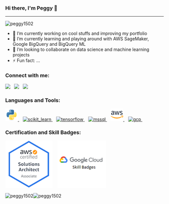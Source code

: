 ### Hi there, I'm Peggy 👋 
---

<p align="left"> <img src="https://komarev.com/ghpvc/?username=peggy1502&label=Profile%20views&color=0e75b6&style=flat" alt="peggy1502" /> </p>

- 🔭 I’m currently working on cool stuffs and improving my portfolio
- 🌱 I’m currently learning and playing around with AWS SageMaker, Google BigQuery and BigQuery ML
- 👯 I’m looking to collaborate on data science and machine learning projects
- ⚡ Fun fact: ...

<h3 align="left">Connect with me:</h3>

<a href="mailto:peggy1502@gmail.com"><img width="22px" src="https://cdn.jsdelivr.net/npm/simple-icons@v4/icons/gmail.svg"></a>&nbsp;&nbsp;
<a href="https://linkedin.com/in/peggy1502/"><img width="22px" src="https://cdn.jsdelivr.net/npm/simple-icons@v4/icons/linkedin.svg"></a>&nbsp;&nbsp;
<a href="https://public.tableau.com/profile/peggy.chang#!/"><img width="22px" src="https://cdn.jsdelivr.net/npm/simple-icons@v4/icons/tableau.svg"></a>&nbsp;&nbsp;

<h3 align="left">Languages and Tools:</h3>
<p align="left"> 
<a href="https://www.python.org" target="_blank">
  <img src="https://raw.githubusercontent.com/devicons/devicon/master/icons/python/python-original.svg" alt="python" width="40" height="40"/> </a>&nbsp;&nbsp; 
<a href="https://scikit-learn.org/" target="_blank"> 
  <img src="https://upload.wikimedia.org/wikipedia/commons/0/05/Scikit_learn_logo_small.svg" alt="scikit_learn" width="40" height="40"/> </a>&nbsp;&nbsp;   
<a href="https://www.tensorflow.org" target="_blank"> 
  <img src="https://www.vectorlogo.zone/logos/tensorflow/tensorflow-icon.svg" alt="tensorflow" width="40" height="40"/> </a>&nbsp;&nbsp; 
<a href="https://www.microsoft.com/en-us/sql-server" target="_blank"> 
  <img src="https://cdn.worldvectorlogo.com/logos/microsoft-sql-server.svg" alt="mssql" width="40" height="40"/> </a>&nbsp;&nbsp;   
<a href="https://aws.amazon.com" target="_blank"> 
  <img src="https://raw.githubusercontent.com/devicons/devicon/master/icons/amazonwebservices/amazonwebservices-original-wordmark.svg" alt="aws" width="40" height="40"/> </a>&nbsp;&nbsp; 
<a href="https://cloud.google.com" target="_blank"> 
  <img src="https://www.vectorlogo.zone/logos/google_cloud/google_cloud-icon.svg" alt="gcp" width="40" height="40"/> </a>&nbsp;&nbsp; 
</p>

<h3 align="left">Certification and Skill Badges:</h3>
<p align="left"> 
<a href="https://www.youracclaim.com/badges/9e89cedf-320a-49d2-a2c8-e77be1d36cb4/public_url">
  <img src="https://raw.githubusercontent.com/peggy1502/peggy1502/master/aws-certified-solutions-architect-associate.png"></a> &nbsp;&nbsp; 
<a href="https://google.qwiklabs.com/public_profiles/c0a951c2-747f-4e4a-9520-3a67696131fb">
  <img src="https://raw.githubusercontent.com/peggy1502/peggy1502/master/GoogleCloudSB.png"></a>
</p>

<!--Github stats -->
<p><img align="left" src="https://github-readme-stats.vercel.app/api/top-langs?username=peggy1502&show_icons=true&locale=en&layout=compact" alt="peggy1502" /></p>
<p>&nbsp;<img align="left" src="https://github-readme-stats.vercel.app/api?username=peggy1502&show_icons=true&locale=en" alt="peggy1502" /></p>


<!--
**peggy1502/peggy1502** is a ✨ _special_ ✨ repository because its `README.md` (this file) appears on your GitHub profile.

Here are some ideas to get you started:

- 🔭 I’m currently working on ...
- 🌱 I’m currently learning ...
- 👯 I’m looking to collaborate on ...
- 🤔 I’m looking for help with ...
- 💬 Ask me about ...
- 📫 How to reach me: ...
- 😄 Pronouns: ...
- ⚡ Fun fact: ...

**Connect with me:**  
<a href="mailto:peggy1502@gmail.com"><img height="20" src="https://raw.githubusercontent.com/peggy1502/peggy1502/master/envelope-square-solid.svg"></a>&nbsp;&nbsp;
<a href="https://linkedin.com/in/peggy1502/"><img height="18" src="https://raw.githubusercontent.com/peggy1502/peggy1502/master/linkedin.svg"></a>&nbsp;&nbsp;
<a href="https://public.tableau.com/profile/peggy.chang#!/"><img height="20" src="https://raw.githubusercontent.com/peggy1502/peggy1502/master/tableau.svg"></a>&nbsp;&nbsp;

<a href="https://opencv.org/" target="_blank"> <img src="https://www.vectorlogo.zone/logos/opencv/opencv-icon.svg" alt="opencv" width="40" height="40"/> </a> 
<a href="https://pytorch.org/" target="_blank"> <img src="https://www.vectorlogo.zone/logos/pytorch/pytorch-icon.svg" alt="pytorch" width="40" height="40"/> </a> 

<a href="https://www.sqlite.org/" target="_blank"> <img src="https://www.vectorlogo.zone/logos/sqlite/sqlite-icon.svg" alt="sqlite" width="40" height="40"/> </a> 
  <a href="https://www.mysql.com/" target="_blank"> <img src="https://raw.githubusercontent.com/devicons/devicon/master/icons/mysql/mysql-original-wordmark.svg" alt="mysql" width="40" height="40"/> </a>
  <a href="https://www.postgresql.org" target="_blank"> <img src="https://raw.githubusercontent.com/devicons/devicon/master/icons/postgresql/postgresql-original-wordmark.svg" alt="postgresql" width="40" height="40"/> </a>  
  
  <a href="https://postman.com" target="_blank"> <img src="https://www.vectorlogo.zone/logos/getpostman/getpostman-icon.svg" alt="postman" width="40" height="40"/> </a>&nbsp;&nbsp;   
-->





